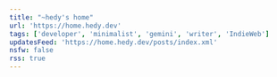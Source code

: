 ```yaml
---
title: "~hedy's home"
url: 'https://home.hedy.dev'
tags: ['developer', 'minimalist', 'gemini', 'writer', 'IndieWeb']
updatesFeed: 'https://home.hedy.dev/posts/index.xml'
nsfw: false
rss: true
---
```

